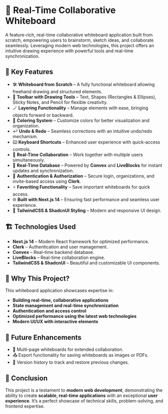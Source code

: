 # 🎨 Real-Time Collaborative Whiteboard

A feature-rich, real-time collaborative whiteboard application built from scratch, empowering users to brainstorm, sketch ideas, and collaborate seamlessly. Leveraging modern web technologies, this project offers an intuitive drawing experience with powerful tools and real-time synchronization.

## 🚀 Key Features

- 🛠 **Whiteboard from Scratch** – A fully functional whiteboard allowing freehand drawing and structured elements.
- 🧰 **Toolbar with Drawing Tools** – Text, Shapes (Rectangles & Ellipses), Sticky Notes, and Pencil for flexible creativity.
- 🪄 **Layering Functionality** – Manage elements with ease, bringing objects forward or backward.
- 🎨 **Coloring System** – Customize colors for better visualization and organization.
- ↩️ **Undo & Redo** – Seamless corrections with an intuitive undo/redo mechanism.
- ⌨️ **Keyboard Shortcuts** – Enhanced user experience with quick-access controls.
- 🤝 **Real-Time Collaboration** – Work together with multiple users simultaneously.
- 💾 **Real-Time Database** – Powered by **Convex** and **LiveBlocks** for instant updates and synchronization.
- 🔐 **Authentication & Authorization** – Secure login, organizations, and invite-based access using **Clerk**.
- ⭐ **Favoriting Functionality** – Save important whiteboards for quick access.
- 🌐 **Built with Next.js 14** – Ensuring fast performance and seamless user experience.
- 💅 **TailwindCSS & ShadcnUI Styling** – Modern and responsive UI design.

## 🏗 Technologies Used

- **Next.js 14** – Modern React framework for optimized performance.
- **Clerk** – Authentication and user management.
- **Convex** – Real-time backend database.
- **LiveBlocks** – Real-time collaboration engine.
- **TailwindCSS & ShadcnUI** – Beautiful and customizable UI components.

## 🎯 Why This Project?

This whiteboard application showcases expertise in:
- **Building real-time, collaborative applications**
- **State management and real-time synchronization**
- **Authentication and access control**
- **Optimized performance using the latest web technologies**
- **Modern UI/UX with interactive elements**

## 🚀 Future Enhancements

- 📌 Multi-page whiteboards for extended collaboration.
- 📤 Export functionality for saving whiteboards as images or PDFs.
- 🔄 Version history to track and restore previous changes.

## 🌟 Conclusion

This project is a testament to **modern web development**, demonstrating the ability to create **scalable, real-time applications** with an exceptional **user experience**. It’s a perfect showcase of technical skills, problem-solving, and frontend expertise.

